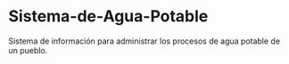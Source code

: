 # Sistema-de-Agua-Potable
Sistema de información para administrar los procesos de agua potable de un pueblo.
